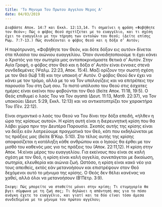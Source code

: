 ```yaml
---
title: 'Το Μηνυμα Του Πρωτου Αγγελου Μερος Α'
date: 04/03/2019
---
```


`Διαβάστε Αποκ. 14:7 και Εκκλ. 12:13,14. Τι σημαίνει η φράση «Φοβήθητε τον Θεόν»; Πώς ο φόβος Θεού σχετίζεται με το ευαγγέλιο, και τι σχέση έχει το ευαγγέλιο με την τήρηση των εντολών του Θεού; (Δείτε επίσης Ρωμ. 7:7-13.) Πώς συνδέονται ο φόβος Θεού και η δόξα σ’ Αυτόν;`

Η παρότρυνση, «Φοβήθητε τον Θεόν, και δότε δόξαν εις αυτόν» δίνεται στα πλαίσια του αιώνιου ευαγγελίου. Όταν συνειδητοποιούμε τι έχει κάνει ο Χριστός για την σωτηρία μας ανταποκρινόμαστε θετικά σ’ Αυτόν. Στην Αγία Γραφή, ο φόβος στον Θεό και η δόξα σ’ Αυτόν είναι έννοιες στενά συνδεδεμένες (Ψαλμ. 22:23, Αποκ. 15:4). Μαζί ορίζουν την σωστή σχέση με τον Θεό (Ιώβ 1:8) και την υπακοή σ’ Αυτόν. Ο φόβος Θεού δεν έχει να κάνει με τον τρόμο, αλλά με το να Τον υπολογίζεις και να επιτρέπεις την παρουσία Του στη ζωή σου. Το πιστό υπόλοιπο του Θεού στις έσχατες ημέρες είναι εκείνοι που φοβούνται τον Θεό (δείτε Αποκ. 11:18, 19:5). Ο Θεός επιθυμεί ο λαός Του να Τον αγαπά (Δευτ. 11:13, Ματθ. 22:37), να Τον υπακούει (Δευτ. 5:29, Εκκλ. 12:13) και να αντικατοπτρίζει τον χαρακτήρα Του (Γέν. 22:12).

Είναι σημαντικό ο λαός του Θεού να Του δίνει την δόξα επειδή, «ήλθεν η ώρα της κρίσεως αυτού». Η κρίση αυτή είναι η διερευνητική κρίση που θα λάβει χώρα πριν την Δευτέρα Παρουσία. Σκοπός αυτής της κρίσης είναι να δείξει εάν λατρεύουμε πραγματικά τον Θεό, κάτι που εκδηλώνεται με τις πράξεις μας (δείτε Β’Κορ. 5:10). Στο τέλος αυτής της κρίσης αποφασίζεται η κατάληξη κάθε ανθρώπου και ο Ιησούς θα έρθει με τον μισθό του καθενός μας για τις πράξεις του (Αποκ. 22:11,12). Η κρίση στην Αποκ. 14:είναι μέρος του ευαγγελίου. Για εκείνους που είναι σε καλή σχέση με τον Θεό, η κρίση είναι καλή αγγελία, συνεπάγεται με δικαίωση, σωτηρία, ελευθερία και αιώνια ζωή. Ωστόσο, η κρίση είναι κακό νέο για τους απειθείς, εκτός εάν μετανοήσουν και επιστρέψουν στον Θεό δεχόμενοι αυτό το μήνυμα της κρίσης. Ο Θεός δεν θέλει κανένας να χαθεί, αλλά όλοι να μετανοήσουν (Β’Πέτρ. 3:9). 

`Σκεψη: Πώς μπορείτε να σταθείτε μόνοι στην κρίση; Τι ετυμηγορία θα βγει σύμφωνα με τη ζωή σας; Τι δηλώνει η απάντησή σας για το πόσο ανάγκη έχετε το ευαγγέλιο, και γιατί και τα δύο είναι τόσο άμεσα συνδεδεμένα με το μήνυμα του πρώτου αγγέλου;`